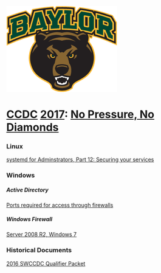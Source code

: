![Baylor Bears](img/bears.png)
# [CCDC](http://www.nationalccdc.org) [2017](https://southwestccdc.com/): [No Pressure, No Diamonds](https://github.com/bkjk100/NoPressureNoDiamonds)


### Linux
[systemd for Adminstrators, Part 12: Securing your services](http://0pointer.de/blog/projects/security.html)


### Windows

##### Active Directory
[Ports required for access through firewalls](https://technet.microsoft.com/en-us/library/dd772723(v=ws.10).aspx)

##### Windows Firewall
[Server 2008 R2, Windows 7](https://technet.microsoft.com/en-us/library/cc754274(v=ws.11).aspx)


### Historical Documents
[2016 SWCCDC Qualifier Packet](https://drive.google.com/file/d/0BzT2PVDqDSYdYXNnQnY5bWdzaGc/view)

